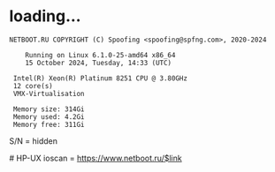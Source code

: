 # loading...
```
NETBOOT.RU COPYRIGHT (C) Spoofing <spoofing@spfng.com>, 2020-2024

	Running on Linux 6.1.0-25-amd64 x86_64
	15 October 2024, Tuesday, 14:33 (UTC)

 Intel(R) Xeon(R) Platinum 8251 CPU @ 3.80GHz
 12 core(s)
 VMX-Virtualisation

 Memory size: 314Gi
 Memory used: 4.2Gi
 Memory free: 311Gi
```
S/N = hidden

\# HP-UX ioscan = https://www.netboot.ru/$link
